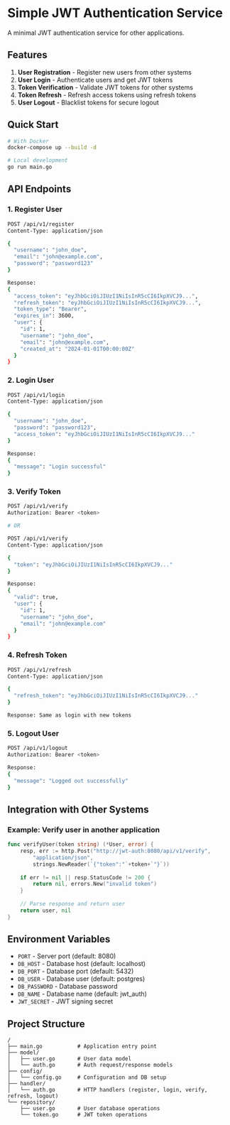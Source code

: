 # Simple JWT Authentication Service

A minimal JWT authentication service for other applications.

## Features

1. **User Registration** - Register new users from other systems
2. **User Login** - Authenticate users and get JWT tokens
3. **Token Verification** - Validate JWT tokens for other systems
4. **Token Refresh** - Refresh access tokens using refresh tokens
5. **User Logout** - Blacklist tokens for secure logout

## Quick Start

```bash
# With Docker
docker-compose up --build -d

# Local development
go run main.go
```

## API Endpoints

### 1. Register User
```bash
POST /api/v1/register
Content-Type: application/json

{
  "username": "john_doe",
  "email": "john@example.com", 
  "password": "password123"
}

Response:
{
  "access_token": "eyJhbGciOiJIUzI1NiIsInR5cCI6IkpXVCJ9...",
  "refresh_token": "eyJhbGciOiJIUzI1NiIsInR5cCI6IkpXVCJ9...",
  "token_type": "Bearer",
  "expires_in": 3600,
  "user": {
    "id": 1,
    "username": "john_doe",
    "email": "john@example.com",
    "created_at": "2024-01-01T00:00:00Z"
  }
}
```

### 2. Login User
```bash
POST /api/v1/login
Content-Type: application/json

{
  "username": "john_doe",
  "password": "password123",
  "access_token": "eyJhbGciOiJIUzI1NiIsInR5cCI6IkpXVCJ9..."
}

Response:
{
  "message": "Login successful"
}
```

### 3. Verify Token
```bash
POST /api/v1/verify
Authorization: Bearer <token>

# OR

POST /api/v1/verify
Content-Type: application/json

{
  "token": "eyJhbGciOiJIUzI1NiIsInR5cCI6IkpXVCJ9..."
}

Response:
{
  "valid": true,
  "user": {
    "id": 1,
    "username": "john_doe", 
    "email": "john@example.com"
  }
}
```

### 4. Refresh Token
```bash
POST /api/v1/refresh
Content-Type: application/json

{
  "refresh_token": "eyJhbGciOiJIUzI1NiIsInR5cCI6IkpXVCJ9..."
}

Response: Same as login with new tokens
```

### 5. Logout User
```bash
POST /api/v1/logout
Authorization: Bearer <token>

Response:
{
  "message": "Logged out successfully"
}
```

## Integration with Other Systems

### Example: Verify user in another application
```go
func verifyUser(token string) (*User, error) {
    resp, err := http.Post("http://jwt-auth:8080/api/v1/verify", 
        "application/json", 
        strings.NewReader(`{"token":"`+token+`"}`))
    
    if err != nil || resp.StatusCode != 200 {
        return nil, errors.New("invalid token")
    }
    
    // Parse response and return user
    return user, nil
}
```

## Environment Variables

- `PORT` - Server port (default: 8080)
- `DB_HOST` - Database host (default: localhost)
- `DB_PORT` - Database port (default: 5432)
- `DB_USER` - Database user (default: postgres)
- `DB_PASSWORD` - Database password
- `DB_NAME` - Database name (default: jwt_auth)
- `JWT_SECRET` - JWT signing secret

## Project Structure

```
/
├── main.go           # Application entry point
├── model/
│   ├── user.go       # User data model
│   └── auth.go       # Auth request/response models
├── config/
│   └── config.go     # Configuration and DB setup
├── handler/
│   └── auth.go       # HTTP handlers (register, login, verify, refresh, logout)
└── repository/
    ├── user.go       # User database operations
    └── token.go      # JWT token operations
```